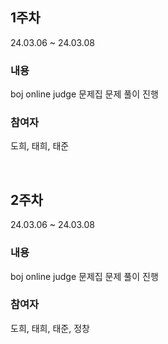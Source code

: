 ## 1주차
24.03.06 ~ 24.03.08

### 내용
boj online judge 문제집 문제 풀이 진행

### 참여자
도희, 태희, 태준

<br>

## 2주차
24.03.06 ~ 24.03.08

### 내용
boj online judge 문제집 문제 풀이 진행

### 참여자
도희, 태희, 태준, 정창
